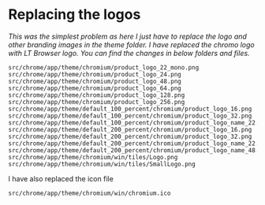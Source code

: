 # Replacing the logos

_This was the simplest problem as here I just have to replace the logo and other branding images in the theme folder. I have  replaced the chromo logo with LT Browser logo. You can find the changes in below folders and files._

```
src/chrome/app/theme/chromium/product_logo_22_mono.png
src/chrome/app/theme/chromium/product_logo_24.png
src/chrome/app/theme/chromium/product_logo_48.png
src/chrome/app/theme/chromium/product_logo_64.png
src/chrome/app/theme/chromium/product_logo_128.png
src/chrome/app/theme/chromium/product_logo_256.png
src/chrome/app/theme/default_100_percent/chromium/product_logo_16.png
src/chrome/app/theme/default_100_percent/chromium/product_logo_32.png
src/chrome/app/theme/default_100_percent/chromium/product_logo_name_22.png
src/chrome/app/theme/default_200_percent/chromium/product_logo_16.png
src/chrome/app/theme/default_200_percent/chromium/product_logo_32.png
src/chrome/app/theme/default_200_percent/chromium/product_logo_name_22.png
src/chrome/app/theme/default_200_percent/chromium/product_logo_name_48.png
src/chrome/app/theme/chromium/win/tiles/Logo.png
src/chrome/app/theme/chromium/win/tiles/SmallLogo.png
```

I have also replaced the icon file

```
src/chrome/app/theme/chromium/win/chromium.ico
```
